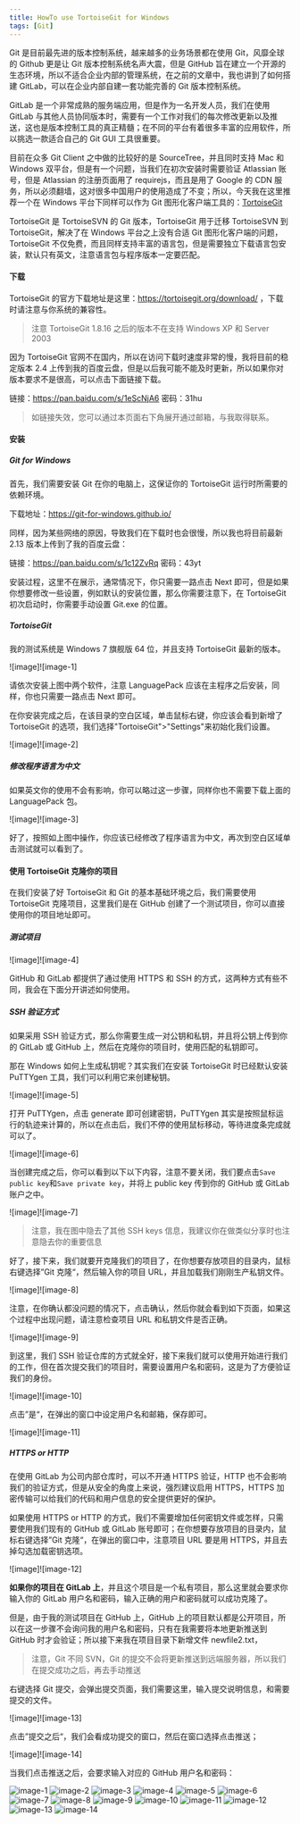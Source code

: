 ```yaml
---
title: HowTo use TortoiseGit for Windows
tags: [Git]
---
```


Git 是目前最先进的版本控制系统，越来越多的业务场景都在使用 Git，风靡全球的 Github 更是让 Git 版本控制系统名声大震，但是 GitHub 旨在建立一个开源的生态环境，所以不适合企业内部的管理系统，在之前的文章中，我也讲到了如何搭建 GitLab，可以在企业内部自建一套功能完善的 Git 版本控制系统。

GitLab 是一个非常成熟的服务端应用，但是作为一名开发人员，我们在使用 GitLab 与其他人员协同版本时，需要有一个工作对我们的每次修改更新以及推送，这也是版本控制工具的真正精髓；在不同的平台有着很多丰富的应用软件，所以挑选一款适合自己的 Git GUI 工具很重要。

目前在众多 Git Client 之中做的比较好的是 SourceTree，并且同时支持 Mac 和 Windows 双平台，但是有一个问题，当我们在初次安装时需要验证 Atlassian 账号，但是 Atlassian 的注册页面用了 requirejs，而且是用了 Google 的 CDN 服务，所以必须翻墙，这对很多中国用户的使用造成了不变；所以，今天我在这里推荐一个在 Windows 平台下同样可以作为 Git 图形化客户端工具的：[TortoiseGit][1]

TortoiseGit 是 TortoiseSVN 的 Git 版本，TortoiseGit 用于迁移 TortoiseSVN 到 TortoiseGit，解决了在 Windows 平台之上没有合适 Git 图形化客户端的问题，TortoiseGit 不仅免费，而且同样支持丰富的语言包，但是需要独立下载语言包安装，默认只有英文，注意语言包与程序版本一定要匹配。

#### 下载

TortoiseGit 的官方下载地址是这里：<https://tortoisegit.org/download/> ，下载时请注意与你系统的兼容性。

> 注意 TortoiseGit 1.8.16 之后的版本不在支持 Windows XP 和 Server 2003

因为 TortoiseGit 官网不在国内，所以在访问下载时速度非常的慢，我将目前的稳定版本 2.4 上传到我的百度云盘，但是以后我可能不能及时更新，所以如果你对版本要求不是很高，可以点击下面链接下载。

链接：<https://pan.baidu.com/s/1eScNjA6> 密码：31hu

> 如链接失效，您可以通过本页面右下角展开通过邮箱，与我取得联系。

#### 安装

##### Git for Windows

首先，我们需要安装 Git 在你的电脑上，这保证你的 TortoiseGit 运行时所需要的依赖环境。

下载地址：<https://git-for-windows.github.io/>

同样，因为某些网络的原因，导致我们在下载时也会很慢，所以我也将目前最新 2.13 版本上传到了我的百度云盘：

链接：<https://pan.baidu.com/s/1c12ZvRq> 密码：43yt

安装过程，这里不在展示，通常情况下，你只需要一路点击 Next 即可，但是如果你想要修改一些设置，例如默认的安装位置，那么你需要注意下，在 TortoiseGit 初次启动时，你需要手动设置 Git.exe 的位置。

##### TortoiseGit

我的测试系统是 Windows 7 旗舰版 64 位，并且支持 TortoiseGit 最新的版本。

![image]![image-1]

请依次安装上图中两个软件，注意 LanguagePack 应该在主程序之后安装，同样，你也只需要一路点击 Next 即可。

在你安装完成之后，在该目录的空白区域，单击鼠标右键，你应该会看到新增了 TortoiseGit 的选项，我们选择"TortoiseGit"\>"Settings"来初始化我们设置。

![image]![image-2]

##### 修改程序语言为中文

如果英文你的使用不会有影响，你可以略过这一步骤，同样你也不需要下载上面的 LanguagePack 包。

![image]![image-3]

好了，按照如上图中操作，你应该已经修改了程序语言为中文，再次到空白区域单击测试就可以看到了。

#### 使用 TortoiseGit 克隆你的项目

在我们安装了好 TortoiseGit 和 Git 的基本基础环境之后，我们需要使用 TortoiseGit 克隆项目，这里我们是在 GitHub 创建了一个测试项目，你可以直接使用你的项目地址即可。

##### 测试项目

![image]![image-4]

GitHub 和 GitLab 都提供了通过使用 HTTPS 和 SSH 的方式，这两种方式有些不同，我会在下面分开讲述如何使用。

##### SSH 验证方式

如果采用 SSH 验证方式，那么你需要生成一对公钥和私钥，并且将公钥上传到你的 GitLab 或 GitHub 上，然后在克隆你的项目时，使用匹配的私钥即可。

那在 Windows 如何上生成私钥呢？其实我们在安装 TortoiseGit 时已经默认安装 PuTTYgen 工具，我们可以利用它来创建秘钥。

![image]![image-5]

打开 PuTTYgen，点击 generate 即可创建密钥，PuTTYgen 其实是按照鼠标运行的轨迹来计算的，所以在点击后，我们不停的使用鼠标移动，等待进度条完成就可以了。

![image]![image-6]

当创建完成之后，你可以看到以下以下内容，注意不要关闭，我们要点击`Save public key`和`Save private key`，并将上 public key 传到你的 GitHub 或 GitLab 账户之中。

![image]![image-7]

> 注意，我在图中隐去了其他 SSH keys 信息，我建议你在做类似分享时也注意隐去你的重要信息

好了，接下来，我们就要开克隆我们的项目了，在你想要存放项目的目录内，鼠标右键选择”Git 克隆“，然后输入你的项目 URL，并且加载我们刚刚生产私钥文件。

![image]![image-8]

注意，在你确认都没问题的情况下，点击确认，然后你就会看到如下页面，如果这个过程中出现问题，请注意检查项目 URL 和私钥文件是否正确。

![image]![image-9]

到这里，我们 SSH 验证仓库的方式就全好，接下来我们就可以使用开始进行我们的工作，但在首次提交我们的项目时，需要设置用户名和密码，这是为了方便验证我们的身份。

![image]![image-10]

点击”是“，在弹出的窗口中设定用户名和邮箱，保存即可。

![image]![image-11]

##### HTTPS or HTTP

在使用 GitLab 为公司内部仓库时，可以不开通 HTTPS 验证，HTTP 也不会影响我们的验证方式，但是从安全的角度上来说，强烈建议启用 HTTPS，HTTPS 加密传输可以给我们的代码和用户信息的安全提供更好的保护。

如果使用 HTTPS or HTTP 的方式，我们不需要增加任何密钥文件或怎样，只需要使用我们现有的 GitHub 或 GitLab 账号即可；在你想要存放项目的目录内，鼠标右键选择”Git 克隆“，在弹出的窗口中，注意项目 URL 要是用 HTTPS，并且去掉勾选加载密钥选项。

![image]![image-12]

**如果你的项目在 GitLab 上**，并且这个项目是一个私有项目，那么这里就会要求你输入你的 GitLab 用户名和密码，输入正确的用户和密码就可以成功克隆了。

但是，由于我的测试项目在 GitHub 上，GitHub 上的项目默认都是公开项目，所以在这一步骤不会询问我的用户名和密码，只有在我需要将本地更新推送到 GitHub 时才会验证；所以接下来我在项目目录下新增文件 newfile2.txt，

> 注意，Git 不同 SVN，Git 的提交不会将更新推送到远端服务器，所以我们在提交成功之后，再去手动推送

右键选择 Git 提交，会弹出提交页面，我们需要这里，输入提交说明信息，和需要提交的文件。

![image]![image-13]

点击”提交之后“，我们会看成功提交的窗口，然后在窗口选择点击推送；

![image]![image-14]

当我们点击推送之后，会要求输入对应的 GitHub 用户名和密码：

[1]: https://tortoisegit.org/

![image-1](https://samzong.oss-cn-shenzhen.aliyuncs.com/blog/q39b4.jpg)
![image-2](https://samzong.oss-cn-shenzhen.aliyuncs.com/blog/educ5.jpg)
![image-3](https://samzong.oss-cn-shenzhen.aliyuncs.com/blog/afmvd.jpg)
![image-4](https://samzong.oss-cn-shenzhen.aliyuncs.com/blog/ot84j.jpg)
![image-5](https://samzong.oss-cn-shenzhen.aliyuncs.com/blog/dh1fb.jpg)
![image-6](https://samzong.oss-cn-shenzhen.aliyuncs.com/blog/2uyf3.jpg)
![image-7](https://samzong.oss-cn-shenzhen.aliyuncs.com/blog/stgw9.jpg)
![image-8](https://samzong.oss-cn-shenzhen.aliyuncs.com/blog/y7dsh.jpg)
![image-9](https://samzong.oss-cn-shenzhen.aliyuncs.com/blog/bltrs.jpg)
![image-10](https://samzong.oss-cn-shenzhen.aliyuncs.com/blog/07sxd.jpg)
![image-11](https://samzong.oss-cn-shenzhen.aliyuncs.com/blog/wid9v.jpg)
![image-12](https://samzong.oss-cn-shenzhen.aliyuncs.com/blog/givvr.jpg)
![image-13](https://samzong.oss-cn-shenzhen.aliyuncs.com/blog/ata4r.jpg)
![image-14](https://samzong.oss-cn-shenzhen.aliyuncs.com/blog/q4cq7.jpg)
